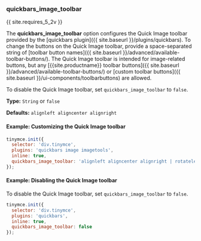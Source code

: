 ### quickbars_image_toolbar

{{ site.requires_5_2v }}

The **quickbars_image_toolbar** option configures the Quick Image toolbar provided by the [quickbars plugin]({{ site.baseurl }}/plugins/quickbars). To change the buttons on the Quick Image toolbar, provide a space-separated string of [toolbar button names]({{ site.baseurl }}/advanced/available-toolbar-buttons/). The Quick Image toolbar is intended for image-related buttons, but any [{{site.productname}} toolbar buttons]({{ site.baseurl }}/advanced/available-toolbar-buttons/) or [custom toolbar buttons]({{ site.baseurl }}/ui-components/toolbarbuttons) are allowed.

To disable the Quick Image toolbar, set `quickbars_image_toolbar` to `false`.

**Type:** `String` or `false`

**Defaults:** `alignleft aligncenter alignright`

#### Example: Customizing the Quick Image toolbar

```js
tinymce.init({
  selector: 'div.tinymce',
  plugins: 'quickbars image imagetools',
  inline: true,
  quickbars_image_toolbar: 'alignleft aligncenter alignright | rotateleft rotateright | imageoptions'
});
```

#### Example: Disabling the Quick Image toolbar

To disable the Quick Image toolbar, set `quickbars_image_toolbar` to `false`.

```js
tinymce.init({
  selector: 'div.tinymce',
  plugins: 'quickbars',
  inline: true,
  quickbars_image_toolbar: false
});
```
